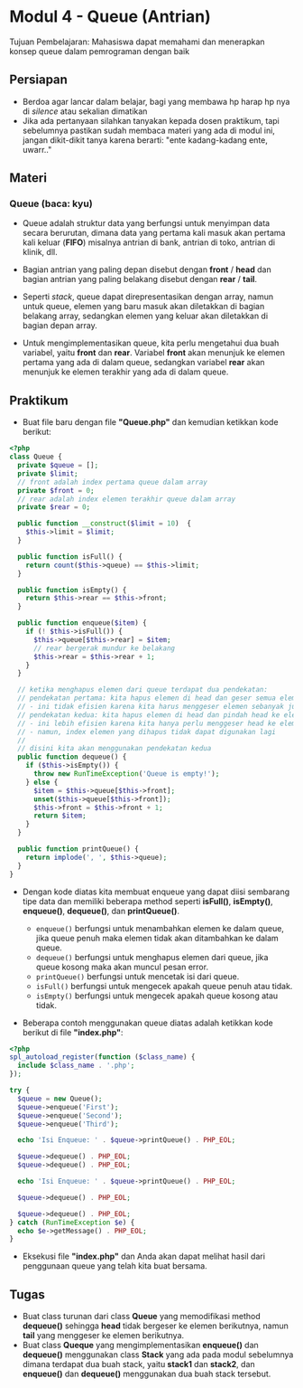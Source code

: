 # Modul 4 - Queue (Antrian)

Tujuan Pembelajaran: Mahasiswa dapat memahami dan menerapkan konsep queue dalam pemrograman dengan baik

## Persiapan

- Berdoa agar lancar dalam belajar, bagi yang membawa hp harap hp nya di _silence_ atau sekalian dimatikan
- Jika ada pertanyaan silahkan tanyakan kepada dosen praktikum, tapi sebelumnya pastikan sudah membaca materi yang ada di modul ini, jangan dikit-dikit tanya karena berarti: "ente kadang-kadang ente, uwarr.."

## Materi

### Queue (baca: kyu)

- Queue adalah struktur data yang berfungsi untuk menyimpan data secara berurutan, dimana data yang pertama kali masuk akan pertama kali keluar (__FIFO__) misalnya antrian di bank, antrian di toko, antrian di klinik, dll.

- Bagian antrian yang paling depan disebut dengan __front__ / __head__ dan bagian antrian yang paling belakang disebut dengan __rear__ / __tail__.

- Seperti _stack_, queue dapat direpresentasikan dengan array, namun untuk queue, elemen yang baru masuk akan diletakkan di bagian belakang array, sedangkan elemen yang keluar akan diletakkan di bagian depan array.

- Untuk mengimplementasikan queue, kita perlu mengetahui dua buah variabel, yaitu __front__ dan __rear__. Variabel __front__ akan menunjuk ke elemen pertama yang ada di dalam queue, sedangkan variabel __rear__ akan menunjuk ke elemen terakhir yang ada di dalam queue.

## Praktikum

- Buat file baru dengan file __"Queue.php"__ dan kemudian ketikkan kode berikut:

```php
<?php
class Queue {
  private $queue = [];
  private $limit;
  // front adalah index pertama queue dalam array
  private $front = 0;
  // rear adalah index elemen terakhir queue dalam array
  private $rear = 0;

  public function __construct($limit = 10)  {
    $this->limit = $limit;
  }

  public function isFull() {
    return count($this->queue) == $this->limit;
  }

  public function isEmpty() {
    return $this->rear == $this->front;
  }

  public function enqueue($item) {
    if (! $this->isFull()) {
      $this->queue[$this->rear] = $item;
      // rear bergerak mundur ke belakang
      $this->rear = $this->rear + 1;
    }
  }

  // ketika menghapus elemen dari queue terdapat dua pendekatan:
  // pendekatan pertama: kita hapus elemen di head dan geser semua elemen ke kiri satu persatu
  // - ini tidak efisien karena kita harus menggeser elemen sebanyak jumlah elemen yang ada
  // pendekatan kedua: kita hapus elemen di head dan pindah head ke elemen berikutnya
  // - ini lebih efisien karena kita hanya perlu menggeser head ke elemen berikutnya
  // - namun, index elemen yang dihapus tidak dapat digunakan lagi
  //
  // disini kita akan menggunakan pendekatan kedua
  public function dequeue() {
    if ($this->isEmpty()) {
      throw new RunTimeException('Queue is empty!');
    } else {
      $item = $this->queue[$this->front];
      unset($this->queue[$this->front]);
      $this->front = $this->front + 1;
      return $item;
    }
  }

  public function printQueue() {
    return implode(', ', $this->queue);
  }
}
```

- Dengan kode diatas kita membuat enqueue yang dapat diisi sembarang tipe data dan memiliki beberapa method seperti __isFull()__, __isEmpty()__, __enqueue()__, __dequeue()__, dan __printQueue()__.

  - ```enqueue()``` berfungsi untuk menambahkan elemen ke dalam queue, jika queue penuh maka elemen tidak akan ditambahkan ke dalam queue.
  - ```dequeue()``` berfungsi untuk menghapus elemen dari queue, jika queue kosong maka akan muncul pesan error.
  - ```printQueue()``` berfungsi untuk mencetak isi dari queue.
  - ```isFull()``` berfungsi untuk mengecek apakah queue penuh atau tidak.
  - ```isEmpty()``` berfungsi untuk mengecek apakah queue kosong atau tidak.

- Beberapa contoh menggunakan queue diatas adalah ketikkan kode berikut di file __"index.php"__:

```php
<?php
spl_autoload_register(function ($class_name) {
  include $class_name . '.php';
});

try {
  $queue = new Queue();
  $queue->enqueue('First');
  $queue->enqueue('Second');
  $queue->enqueue('Third');

  echo 'Isi Enqueue: ' . $queue->printQueue() . PHP_EOL;

  $queue->dequeue() . PHP_EOL;
  $queue->dequeue() . PHP_EOL;

  echo 'Isi Enqueue: ' . $queue->printQueue() . PHP_EOL;

  $queue->dequeue() . PHP_EOL;

  $queue->dequeue() . PHP_EOL;
} catch (RunTimeException $e) {
  echo $e->getMessage() . PHP_EOL;
}
```

- Eksekusi file __"index.php"__ dan Anda akan dapat melihat hasil dari penggunaan queue yang telah kita buat bersama.

## Tugas

- Buat class turunan dari class __Queue__ yang memodifikasi method __dequeue()__ sehingga __head__ tidak bergeser ke elemen berikutnya, namun __tail__ yang menggeser ke elemen berikutnya.
- Buat class __Queque__ yang mengimplementasikan __enqueue()__ dan __dequeue()__ menggunakan class __Stack__ yang ada pada modul sebelumnya dimana terdapat dua buah stack, yaitu __stack1__ dan __stack2__, dan __enqueue()__ dan __dequeue()__ menggunakan dua buah stack tersebut.
